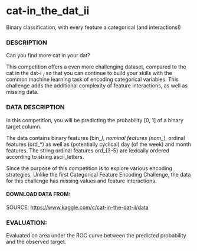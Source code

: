 # cat-in_the_dat_ii
Binary classification, with every feature a categorical (and interactions!)

### DESCRIPTION
Can you find more cat in your dat?

This competition offers a even more challenging dataset, compared to the cat in the dat-i , so that you can continue to build your skills with the common machine learning task of encoding categorical variables. This challenge adds the additional complexity of feature interactions, as well as missing data.

### DATA DESCRIPTION
In this competition, you will be predicting the probability [0, 1] of a binary target column.

The data contains binary features (bin_*), nominal features (nom_*), ordinal features (ord_*) as well as (potentially cyclical) day (of the week) and month features. The string ordinal features ord_{3-5} are lexically ordered according to string.ascii_letters.

Since the purpose of this competition is to explore various encoding strategies. Unlike the first Categorical Feature Encoding Challenge, the data for this challenge has missing values and feature interactions.

#### DOWNLOAD DATA FROM:
SOURCE: https://www.kaggle.com/c/cat-in-the-dat-ii/data

### EVALUATION:
Evaluated on area under the ROC curve between the predicted probability and the observed target.
